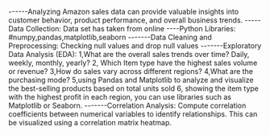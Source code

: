 ------Analyzing Amazon sales data can provide valuable insights into customer behavior, product performance, and overall business trends. 
-----Data Collection: Data set has taken from online
----Python Libraries:
#numpy,pandas,matplotlib,seaborn
-------Data Cleaning and Preprocessing: Checking null values and drop null values
-------Exploratory Data Analysis (EDA): 1,What are the overall sales trends over time? Daily, weekly, monthly, yearly?
                               2, Which Item type have the highest sales volume or revenue?
                                3,How do sales vary across different regions?
                               4,What are the purchasing mode?
                                5,using Pandas and Matplotlib to analyze and visualize the best-selling products based on total units sold
                                6, showing the item type with the highest profit in each region, you can use libraries such as Matplotlib or Seaborn.
                                 -------Correlation Analysis: Compute correlation coefficients between numerical variables to identify relationships. This can be visualized using a correlation matrix heatmap.
